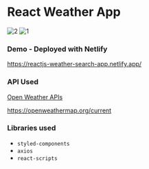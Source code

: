 # React Weather App 

![2](https://user-images.githubusercontent.com/87223017/145718055-55ffb9b5-db84-48e0-ad3a-e2c4efc000f9.PNG)
![1](https://user-images.githubusercontent.com/87223017/145718057-57fcb6b5-bb6b-4ecc-bf27-e89e7a5248e9.PNG)

### Demo - Deployed with Netlify
https://reactjs-weather-search-app.netlify.app/

### API Used
[Open Weather APIs](https://openweathermap.org/)

https://openweathermap.org/current

### Libraries used
* `styled-components`
* `axios`
* `react-scripts`


